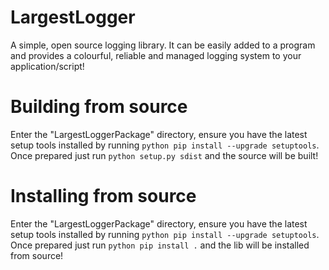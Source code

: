 # LargestLogger
A simple, open source logging library. It can be easily added to a program and provides a colourful, reliable and managed logging system to your application/script!

# Building from source
Enter the "LargestLoggerPackage" directory, ensure you have the latest setup tools installed by running ``python pip install --upgrade setuptools``. Once prepared just run ``python setup.py sdist`` and the source will be built!

# Installing from source
Enter the "LargestLoggerPackage" directory, ensure you have the latest setup tools installed by running ``python pip install --upgrade setuptools``. Once prepared just run ``python pip install .`` and the lib will be installed from source!